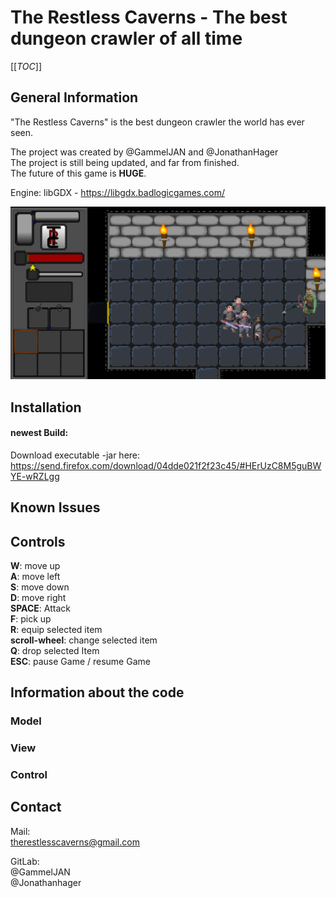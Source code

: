 # The Restless Caverns - The best dungeon crawler of all time

 

[[_TOC_]] 

## General Information

"The Restless Caverns" is the best dungeon crawler the world has ever seen.  

The project was created by @GammelJAN and @JonathanHager  
The project is still being updated, and far from finished.  
The future of this game is **HUGE**.  

Engine: libGDX - https://libgdx.badlogicgames.com/  

<img src="docs/general.PNG">


## Installation

#### newest Build:  

Download executable -jar here:  
https://send.firefox.com/download/04dde021f2f23c45/#HErUzC8M5guBWYE-wRZLgg  


## Known Issues

## Controls

**W**: move up  
**A**: move left  
**S**: move down  
**D**: move right  
**SPACE**: Attack  
**F**: pick up  
**R**: equip selected item  
**scroll-wheel**: change selected item  
**Q**: drop selected Item  
**ESC**: pause Game / resume Game  

## Information about the code

### Model

### View

### Control

## Contact

Mail:  
therestlesscaverns@gmail.com  

GitLab:  
@GammelJAN  
@Jonathanhager  
